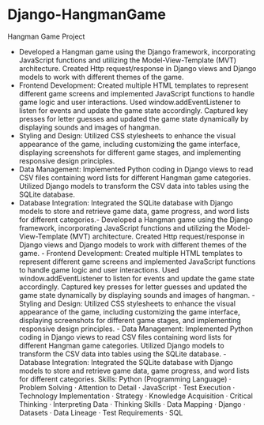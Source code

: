 # Django-HangmanGame
Hangman Game Project
- Developed a Hangman game using the Django framework, incorporating JavaScript functions and utilizing the Model-View-Template (MVT) architecture. Created Http request/response in Django views and Django models to work with different themes of the game.
- Frontend Development: Created multiple HTML templates to represent different game screens and implemented JavaScript functions to handle game logic and user interactions. Used window.addEventListener to listen for events and update the game state accordingly. Captured key presses for letter guesses and updated the game state dynamically by displaying sounds and images of hangman.
- Styling and Design: Utilized CSS stylesheets to enhance the visual appearance of the game, including customizing the game interface, displaying screenshots for different game stages, and implementing responsive design principles.
- Data Management: Implemented Python coding in Django views to read CSV files containing word lists for different Hangman game categories. Utilized Django models to transform the CSV data into tables using the SQLite database.
- Database Integration: Integrated the SQLite database with Django models to store and retrieve game data, game progress, and word lists for different categories.- Developed a Hangman game using the Django framework, incorporating JavaScript functions and utilizing the Model-View-Template (MVT) architecture. Created Http request/response in Django views and Django models to work with different themes of the game. - Frontend Development: Created multiple HTML templates to represent different game screens and implemented JavaScript functions to handle game logic and user interactions. Used window.addEventListener to listen for events and update the game state accordingly. Captured key presses for letter guesses and updated the game state dynamically by displaying sounds and images of hangman. - Styling and Design: Utilized CSS stylesheets to enhance the visual appearance of the game, including customizing the game interface, displaying screenshots for different game stages, and implementing responsive design principles. - Data Management: Implemented Python coding in Django views to read CSV files containing word lists for different Hangman game categories. Utilized Django models to transform the CSV data into tables using the SQLite database. - Database Integration: Integrated the SQLite database with Django models to store and retrieve game data, game progress, and word lists for different categories.
Skills: Python (Programming Language) · Problem Solving · Attention to Detail · JavaScript · Test Execution · Technology Implementation · Strategy · Knowledge Acquisition · Critical Thinking · Interpreting Data · Thinking Skills · Data Mapping · Django · Datasets · Data Lineage · Test Requirements · SQL
